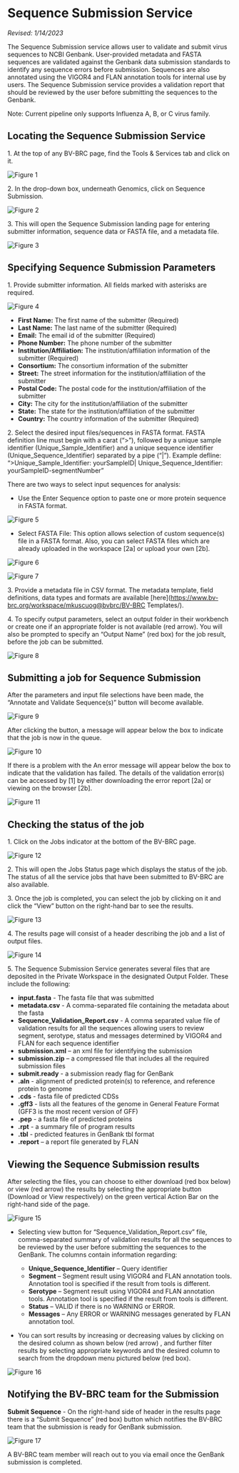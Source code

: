 # Sequence Submission Service

*Revised: 1/14/2023*

The Sequence Submission service allows user to validate and submit virus sequences to NCBI Genbank. User-provided metadata and FASTA sequences are validated against the Genbank data submission standards to identify any sequence errors before submission. Sequences are also annotated using the VIGOR4 and FLAN annotation tools for internal use by users. The Sequence Submission service provides a validation report that should be reviewed by the user before submitting the sequences to the Genbank. 

Note: Current pipeline only supports Influenza A, B, or C virus family.

## Locating the Sequence Submission Service

1\. At the top of any BV-BRC page, find the Tools & Services tab and click on it.
 
![Figure 1](./images/fig1.png "Figure 1")

2\. In the drop-down box, underneath Genomics, click on Sequence Submission.

![Figure 2](./images/fig2.png "Figure 2")

3\. This will open the Sequence Submission landing page for entering submitter information, sequence data or FASTA file, and a metadata file.

![Figure 3](./images/fig3c.png "Figure 3")

## Specifying Sequence Submission Parameters

1\. Provide submitter information. All fields marked with asterisks are required.

![Figure 4](./images/fig4.png "Figure 4")

* **First Name:** The first name of the submitter (Required)
*	**Last Name:** The last name of the submitter (Required)
* **Email:** The email id of the submitter (Required)
* **Phone Number:** The phone number of the submitter
* **Institution/Affiliation:** The institution/affiliation information of the submitter (Required)
* **Consortium:** The consortium information of the submitter
* **Street:** The street information for the institution/affiliation of the submitter
* **Postal Code:** The postal code for the institution/affiliation of the submitter
* **City:** The city for the institution/affiliation of the submitter
* **State:** The state for the institution/affiliation of the submitter
* **Country:** The country information of the submitter (Required)






2\. Select the desired input files/sequences in FASTA format. FASTA definition line must begin with a carat (“>”), followed by a unique sample identifier (Unique_Sample_Identifier) and a unique sequence identifier (Unique_Sequence_Identifier) separated by a pipe (“|”). 
Example defline: “>Unique_Sample_Identifier: yourSampleID| Unique_Sequence_Identifier: yourSampleID-segmentNumber”

There are two ways to select input sequences for analysis: 
* Use the Enter Sequence option to paste one or more protein sequence in FASTA format.

![Figure 5](./images/fig5.png "Figure 5")

* Select FASTA File: This option allows selection of custom sequence(s) file in a FASTA format. Also, you can select FASTA files which are already uploaded in the workspace [2a] or upload your own [2b].

![Figure 6](./images/fig6.png "Figure 6")

![Figure 7](./images/fig7.png "Figure 7")

3\. Provide a metadata file in CSV format. The metadata template, field definitions, data types and formats are available [here](https://www.bv-brc.org/workspace/mkuscuog@bvbrc/BV-BRC Templates/).

4\. To specify output parameters, select an output folder in their workbench or create one if an appropriate folder is not available (red arrow). You will also be prompted to specify an “Output Name” (red box) for the job result, before the job can be submitted.

![Figure 8](./images/fig8.png "Figure 8")

## Submitting a job for Sequence Submission

After the parameters and input file selections have been made, the “Annotate and Validate Sequence(s)” button will become available.

![Figure 9](./images/fig9.png "Figure 9")

After clicking the button, a message will appear below the box to indicate that the job is now in the queue.

![Figure 10](./images/fig10.png "Figure 10")

If there is a problem with the An error message will appear below the box to indicate that the validation has failed. The details of the validation error(s) can be accessed by [1] by either downloading the error report [2a] or viewing on the browser [2b].

![Figure 11](./images/fig11.png "Figure 11")

## Checking the status of the job

1\. Click on the Jobs indicator at the bottom of the BV-BRC page.

![Figure 12](./images/fig12.png "Figure 12")

2\.	This will open the Jobs Status page which displays the status of the job. The status of all the service jobs that have been submitted to BV-BRC are also available.

3\.	Once the job is completed, you can select the job by clicking on it and click the “View” button on the right-hand bar to see the results.

![Figure 13](./images/fig13.png "Figure 13")

4\.	The results page will consist of a header describing the job and a list of output files.

![Figure 14](./images/fig14.png "Figure 14")

5\. The Sequence Submission Service generates several files that are deposited in the Private Workspace in the designated Output Folder. These include the following:

* **input.fasta** - The fasta file that was submitted
* **metadata.csv** - A comma-separated file containing the metadata about the fasta
* **Sequence_Validation_Report.csv** - A comma separated value file of validation results for all the sequences allowing users to review segment, serotype, status and messages determined by VIGOR4 and FLAN for each sequence identifier
* **submission.xml** – an xml file for identifying the submission  
* **submission.zip** – a compressed file that includes all the required submission files 
* **submit.ready** - a submission ready flag for GenBank
* **.aln** - alignment of predicted protein(s) to reference, and reference protein to genome
* **.cds** - fasta file of predicted CDSs
* **.gff3** - lists all the features of the genome in General Feature Format (GFF3 is the most recent version of GFF)
* **.pep** - a fasta file of predicted proteins
* **.rpt** - a summary file of program results
* **.tbl** - predicted features in GenBank tbl format
* **.report** – a report file generated by FLAN

## Viewing the Sequence Submission results

After selecting the files, you can choose to either download (red box below) or view (red arrow) the results by selecting the appropriate button (Download or View respectively) on the green vertical Action Bar on the right-hand side of the page.

![Figure 15](./images/fig15.png "Figure 15")

* Selecting view button for “Sequence_Validation_Report.csv” file, comma-separated summary of validation results for all the sequences to be reviewed by the user before submitting the sequences to the GenBank. The columns contain information regarding: 
  * **Unique_Sequence_Identifier** – Query identifier
  * **Segment** – Segment result using VIGOR4 and FLAN annotation tools. Annotation tool is specified if the result from tools is different.
  * **Serotype** – Segment result using VIGOR4 and FLAN annotation tools. Annotation tool is specified if the result from tools is different.
  * **Status** – VALID if there is no WARNING or ERROR. 
  * **Messages** – Any ERROR or WARNING messages generated by FLAN annotation tool.

* You can sort results by increasing or decreasing values by clicking on the desired column as shown below (red arrow) , and further filter results by selecting appropriate keywords and the desired column to search from the dropdown menu pictured below (red box).

![Figure 16](./images/fig16.png "Figure 16")

## Notifying the BV-BRC team for the Submission 

**Submit Sequence** - On the right-hand side of header in the results page there is a “Submit Sequence” (red box) button which notifies the BV-BRC team that the submission is ready for GenBank submission.

![Figure 17](./images/fig17.png "Figure 17")

A BV-BRC team member will reach out to you via email once the GenBank submission is completed.
